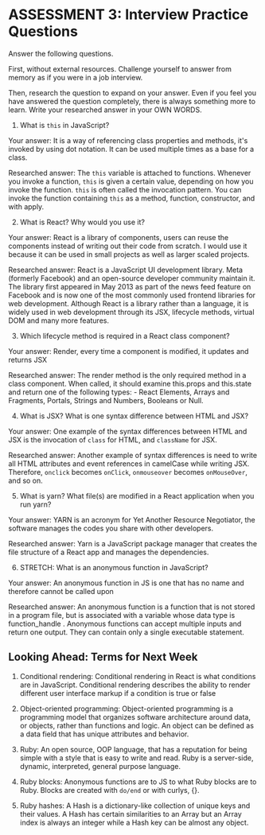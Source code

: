 # ASSESSMENT 3: Interview Practice Questions

Answer the following questions.

First, without external resources. Challenge yourself to answer from memory as if you were in a job interview.

Then, research the question to expand on your answer. Even if you feel you have answered the question completely, there is always something more to learn. Write your researched answer in your OWN WORDS.


1. What is `this` in JavaScript?

  Your answer: It is a way of referencing class properties and methods, it's invoked by using dot notation. It can be used multiple times as a base for a class.   

  Researched answer: The `this` variable is attached to functions. Whenever you invoke a function, `this` is given a certain value, depending on how you invoke the function. `this` is often called the invocation pattern. You can invoke the function containing `this` as a method, function, constructor, and with apply.



2. What is React? Why would you use it?

  Your answer: React is a library of components, users can reuse the components instead of writing out their code from scratch. I would use it because it can be used in small projects as well as larger scaled projects.  

  Researched answer: React is a JavaScript UI development library. Meta (formerly Facebook) and an open-source developer community maintain it. The library first appeared in May 2013 as part of the news feed feature on Facebook and is now one of the most commonly used frontend libraries for web development. Although React is a library rather than a language, it is widely used in web development through its JSX, lifecycle methods, virtual DOM and many more features.


3. Which lifecycle method is required in a React class component?

  Your answer: Render, every time a component is modified, it updates and returns JSX

  Researched answer: The render method is the only required method in a class component. When called, it should examine this.props and this.state and return one of the following types: 
        - React Elements, Arrays and Fragments, Portals, Strings and Numbers, Booleans or Null. 


4. What is JSX? What is one syntax difference between HTML and JSX?

  Your answer: One example of the syntax differences between HTML and JSX is the invocation of `class` for HTML, and `className` for JSX.

  Researched answer: Another example of syntax differences is need to write all HTML attributes and event references in camelCase while writing JSX. Therefore, `onclick` becomes `onClick`, `onmouseover` becomes `onMouseOver`, and so on.



5. What is yarn? What file(s) are modified in a React application when you run yarn?

  Your answer: YARN is an acronym for Yet Another Resource Negotiator, the software manages the codes you share with other developers. 

  Researched answer: Yarn is a JavaScript package manager that creates the file structure of a React app and manages the dependencies. 
    <!-- could not find a reliable source for second part of the question. I will follow up on this later -->


6. STRETCH: What is an anonymous function in JavaScript?

  Your answer: An anonymous function in JS is one that has no name and therefore cannot be called upon

  Researched answer: An anonymous function is a function that is not stored in a program file, but is associated with a variable whose data type is function_handle . Anonymous functions can accept multiple inputs and return one output. They can contain only a single executable statement.


## Looking Ahead: Terms for Next Week

1. Conditional rendering: Conditional rendering in React is what conditions are in JavaScript. Conditional rendering describes the ability to render different user interface markup if a condition is true or false

2. Object-oriented programming: Object-oriented programming is a programming model that organizes software architecture around data, or objects, rather than functions and logic. An object can be defined as a data field that has unique attributes and behavior.

3. Ruby: An open source, OOP language, that has a reputation for being simple with a style that is easy to write and read. Ruby is a server-side, dynamic, interpreted, general purpose language. 

4. Ruby blocks: Anonymous functions are to JS to what Ruby blocks are to Ruby. Blocks are created with `do/end` or with curlys, {}.

5. Ruby hashes: A Hash is a dictionary-like collection of unique keys and their values. A Hash has certain similarities to an Array but an Array index is always an integer while a Hash key can be almost any object.
